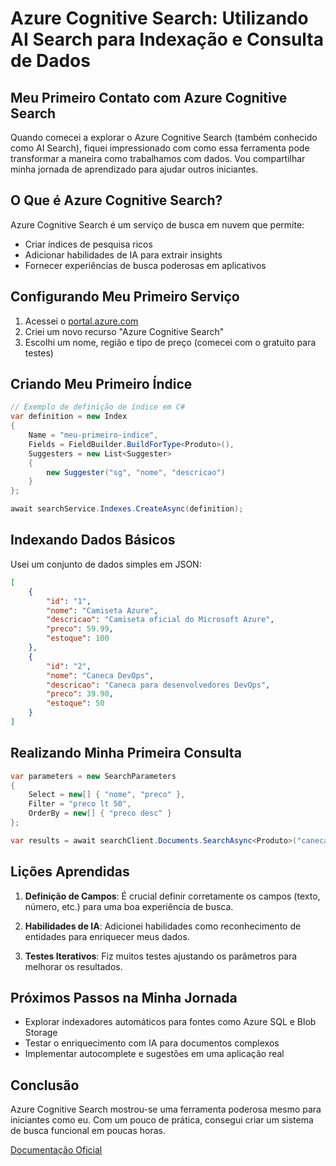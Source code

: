 # Azure Cognitive Search: Utilizando AI Search para Indexação e Consulta de Dados

## Meu Primeiro Contato com Azure Cognitive Search

Quando comecei a explorar o Azure Cognitive Search (também conhecido como AI Search), fiquei impressionado com como essa ferramenta pode transformar a maneira como trabalhamos com dados. Vou compartilhar minha jornada de aprendizado para ajudar outros iniciantes.

## O Que é Azure Cognitive Search?

Azure Cognitive Search é um serviço de busca em nuvem que permite:

- Criar índices de pesquisa ricos
- Adicionar habilidades de IA para extrair insights
- Fornecer experiências de busca poderosas em aplicativos

## Configurando Meu Primeiro Serviço

1. Acessei o [portal.azure.com](https://portal.azure.com)
2. Criei um novo recurso "Azure Cognitive Search"
3. Escolhi um nome, região e tipo de preço (comecei com o gratuito para testes)

## Criando Meu Primeiro Índice

```csharp
// Exemplo de definição de índice em C#
var definition = new Index
{
    Name = "meu-primeiro-indice",
    Fields = FieldBuilder.BuildForType<Produto>(),
    Suggesters = new List<Suggester>
    {
        new Suggester("sg", "nome", "descricao")
    }
};

await searchService.Indexes.CreateAsync(definition);
```

## Indexando Dados Básicos

Usei um conjunto de dados simples em JSON:

```json
[
    {
        "id": "1",
        "nome": "Camiseta Azure",
        "descricao": "Camiseta oficial do Microsoft Azure",
        "preco": 59.99,
        "estoque": 100
    },
    {
        "id": "2",
        "nome": "Caneca DevOps",
        "descricao": "Caneca para desenvolvedores DevOps",
        "preco": 39.90,
        "estoque": 50
    }
]
```

## Realizando Minha Primeira Consulta

```csharp
var parameters = new SearchParameters
{
    Select = new[] { "nome", "preco" },
    Filter = "preco lt 50",
    OrderBy = new[] { "preco desc" }
};

var results = await searchClient.Documents.SearchAsync<Produto>("caneca", parameters);
```

## Lições Aprendidas

1. **Definição de Campos**: É crucial definir corretamente os campos (texto, número, etc.) para uma boa experiência de busca.

2. **Habilidades de IA**: Adicionei habilidades como reconhecimento de entidades para enriquecer meus dados.

3. **Testes Iterativos**: Fiz muitos testes ajustando os parâmetros para melhorar os resultados.

## Próximos Passos na Minha Jornada

- Explorar indexadores automáticos para fontes como Azure SQL e Blob Storage
- Testar o enriquecimento com IA para documentos complexos
- Implementar autocomplete e sugestões em uma aplicação real

## Conclusão

Azure Cognitive Search mostrou-se uma ferramenta poderosa mesmo para iniciantes como eu. Com um pouco de prática, consegui criar um sistema de busca funcional em poucas horas.

[Documentação Oficial](https://docs.microsoft.com/azure/search/)
